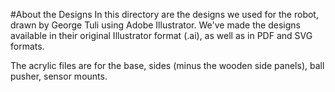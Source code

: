 #About the Designs
In this directory are the designs we used for the robot, drawn by George Tuli using Adobe Illustrator.  We've made the designs available in their original Illustrator format (.ai), as well as in PDF and SVG formats.

The acrylic files are for the base, sides (minus the wooden side panels), ball pusher, sensor mounts.
